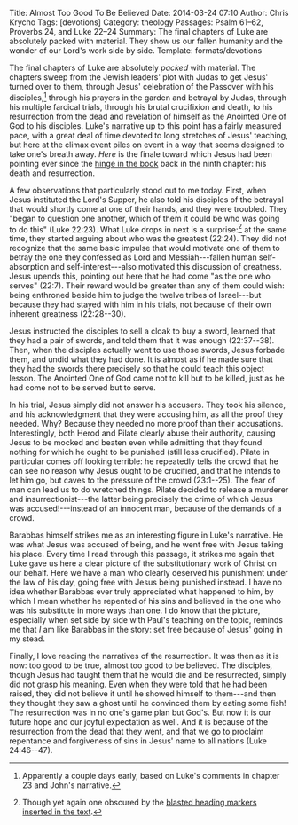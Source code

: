 Title: Almost Too Good To Be Believed
Date: 2014-03-24 07:10
Author: Chris Krycho
Tags: [devotions]
Category: theology
Passages: Psalm 61&ndash;62, Proverbs 24, and Luke 22&ndash;24
Summary: The final chapters of Luke are absolutely packed with material. They show us our fallen humanity and the wonder of our Lord's work side by side.
Template: formats/devotions

The final chapters of Luke are absolutely *packed* with material. The chapters
sweep from the Jewish leaders' plot with Judas to get Jesus' turned over to
them, through Jesus' celebration of the Passover with his disciples,[^1] through
his prayers in the garden and betrayal by Judas, through his multiple farcical
trials, through his brutal crucifixion and death, to his resurrection from the
dead and revelation of himself as the Anointed One of God to his disciples.
Luke's narrative up to this point has a fairly measured pace, with a great deal
of time devoted to long stretches of Jesus' teaching, but here at the climax
event piles on event in a way that seems designed to take one's breath away.
*Here* is the finale toward which Jesus had been pointing ever since the [hinge
in the book][hinge] back in the ninth chapter: his death and resurrection.

A few observations that particularly stood out to me today. First, when Jesus
instituted the Lord's Supper, he also told his disciples of the betrayal that
would shortly come at one of their hands, and they were troubled. They "began to
question one another, which of them it could be who was going to do this" (Luke
22:23). What Luke drops in next is a surprise:[^2] at the same time, they
started arguing about who was the greatest (22:24). They did not recognize that
the same basic impulse that would motivate one of them to betray the one they
confessed as Lord and Messiah---fallen human self-absorption and
self-interest---also motivated this discussion of greatness. Jesus upends this,
pointing out here that he had come "as the one who serves" (22:7). Their reward
would be greater than any of them could wish: being enthroned beside him to
judge the twelve tribes of Israel---but because they had stayed with him in his
trials, not because of their own inherent greatness (22:28--30).

Jesus instructed the disciples to sell a cloak to buy a sword, learned that they
had a pair of swords, and told them that it was enough (22:37--38). Then, when
the disciples actually went to use those swords, Jesus forbade them, and undid
what they had done. It is almost as if he made sure that they had the swords
there precisely so that he could teach this object lesson. The Anointed One of
God came not to kill but to be killed, just as he had come not to be served but
to serve.

In his trial, Jesus simply did not answer his accusers. They took his silence,
and his acknowledgment that they were accusing him, as all the proof they
needed. Why? Because they needed no more proof than their accusations.
Interestingly, both Herod and Pilate clearly abuse their authority, causing
Jesus to be mocked and beaten even while admitting that they found nothing for
which he ought to be punished (still less crucified). Pilate in particular comes
off looking terrible: he repeatedly tells the crowd that he can see no reason
why Jesus ought to be crucified, and that he intends to let him go, but caves to
the pressure of the crowd (23:1--25). The fear of man can lead us to do wretched
things. Pilate decided to release a murderer and insurrectionist---the latter
being precisely the crime of which Jesus was accused!---instead of an innocent
man, because of the demands of a crowd.

Barabbas himself strikes me as an interesting figure in Luke's narrative. He was
what Jesus was accused of being, and he went free with Jesus taking his place.
Every time I read through this passage, it strikes me again that Luke gave us
here a clear picture of the substitutionary work of Christ on our behalf. Here
we have a man who clearly deserved his punishment under the law of his day,
going free with Jesus being punished instead. I have no idea whether Barabbas
ever truly appreciated what happened to him, by which I mean whether he repented
of his sins and believed in the one who was his substitute in more ways than
one. I do know that the picture, especially when set side by side with Paul's
teaching on the topic, reminds me that *I* am like Barabbas in the story: set
free because of Jesus' going in my stead.

Finally, I love reading the narratives of the resurrection. It was then as it is
now: too good to be true, almost too good to be believed. The disciples, though
Jesus had taught them that he would die and be resurrected, simply did not grasp
his meaning. Even when they were told that he had been raised, they did not
believe it until he showed himself to them---and then they thought they saw a
ghost until he convinced them by eating some fish! The resurrection was in no
one's game plan but God's. But now it is our future hope and our joyful
expectation as well. And it is because of the resurrection from the dead that
they went, and that we go to proclaim repentance and forgiveness of sins in
Jesus' name to all nations (Luke 24:46--47).

[^1]: Apparently a couple days early, based on Luke's comments in chapter 23 and
John's narrative.

[^2]: Though yet again one obscured by the [blasted heading markers inserted in
the text][headings].

[hinge]: http://www.chriskrycho.com/2014/lukes-hinge.html
[headings]: http://www.chriskrycho.com/2014/money-parables-and-divorce-and-remarriage.html